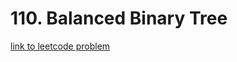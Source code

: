 # 110. Balanced Binary Tree

[link to leetcode problem](https://leetcode.com/problems/balanced-binary-tree/)

